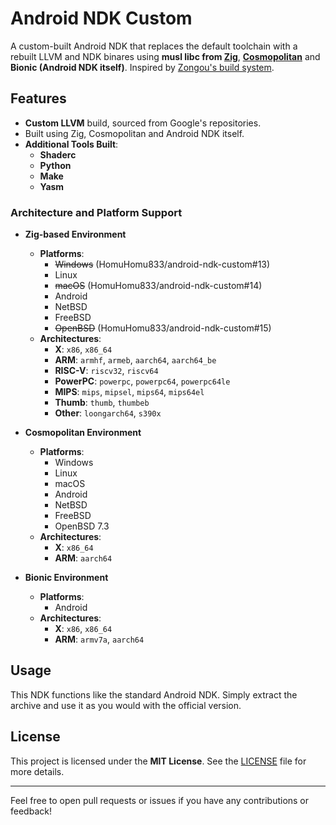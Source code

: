 # Android NDK Custom

A custom-built Android NDK that replaces the default toolchain with a rebuilt LLVM and NDK binares using **musl libc from [Zig](https://ziglang.org)**, **[Cosmopolitan](https://justine.lol/cosmopolitan)** and **Bionic (Android NDK itself)**. Inspired by [Zongou's build system](https://github.com/zongou/build/tree/main/.github/workflows).

## Features

- **Custom LLVM** build, sourced from Google's repositories.
- Built using Zig, Cosmopolitan and Android NDK itself.
- **Additional Tools Built**:
  - **Shaderc**
  - **Python**
  - **Make**
  - **Yasm**

### Architecture and Platform Support

- **Zig-based Environment**
  - **Platforms**:
    - ~~Windows~~ (HomuHomu833/android-ndk-custom#13)
    - Linux
    - ~~macOS~~ (HomuHomu833/android-ndk-custom#14)
    - Android
    - NetBSD
    - FreeBSD
    - ~~OpenBSD~~ (HomuHomu833/android-ndk-custom#15)
  - **Architectures**:
    - **X**: `x86`, `x86_64`
    - **ARM**: `armhf`, `armeb`, `aarch64`, `aarch64_be`
    - **RISC-V**: `riscv32`, `riscv64`
    - **PowerPC**: `powerpc`, `powerpc64`, `powerpc64le`
    - **MIPS**: `mips`, `mipsel`, `mips64`, `mips64el`
    - **Thumb**: `thumb`, `thumbeb`
    - **Other**: `loongarch64`, `s390x`

- **Cosmopolitan Environment**
  - **Platforms**:
    - Windows
    - Linux
    - macOS
    - Android
    - NetBSD
    - FreeBSD
    - OpenBSD 7.3
  - **Architectures**:
    - **X**: `x86_64`
    - **ARM**: `aarch64`
   
- **Bionic Environment**
  - **Platforms**:
    - Android
  - **Architectures**:
    - **X**: `x86`, `x86_64`
    - **ARM**: `armv7a`, `aarch64`

## Usage

This NDK functions like the standard Android NDK. Simply extract the archive and use it as you would with the official version.

## License

This project is licensed under the **MIT License**. See the [LICENSE](LICENSE) file for more details.

---

Feel free to open pull requests or issues if you have any contributions or feedback!
